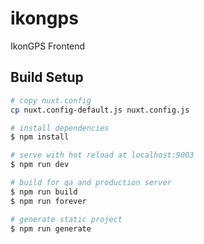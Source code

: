 # ikongps

IkonGPS Frontend

## Build Setup

``` bash
# copy nuxt.config
cp nuxt.config-default.js nuxt.config.js

# install dependencies
$ npm install

# serve with hot reload at localhost:9003
$ npm run dev

# build for qa and production server
$ npm run build
$ npm run forever

# generate static project
$ npm run generate
```
